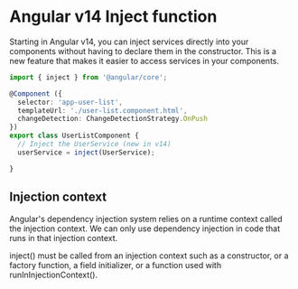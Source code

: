 # Angular v14 Inject function

Starting in Angular v14, you can inject services directly into your components without having to declare them in the constructor. This is a new feature that makes it easier to access services in your components.

```ts
import { inject } from '@angular/core';

@Component ({
  selector: 'app-user-list',
  templateUrl: './user-list.component.html',
  changeDetection: ChangeDetectionStrategy.OnPush
})
export class UserListComponent {
  // Inject the UserService (new in v14)
  userService = inject(UserService);

}
```

## Injection context

Angular's dependency injection system relies on a runtime context called the injection context. We can only use dependency injection in code that runs in that injection context.

inject() must be called  from an injection context such as a constructor, or a factory function, a field initializer, or a function used with 
runInInjectionContext().
